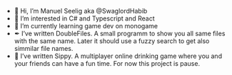 - 👋 Hi, I’m Manuel Seelig aka @SwaglordHabib
- 👀 I’m interested in C# and Typescript and React
- 🌱 I’m currently learning game dev on monogame
- ✒ I’ve written DoubleFiles. A small programm to show you all same files with the same name. Later it should use a fuzzy search to get also simmilar file names.
- 🍻 I’ve written Sippy. A multiplayer online drinking game where you and your friends can have a fun time. For now this project is pause.


<!---
SwaglordHabib/SwaglordHabib is a ✨ special ✨ repository because its `README.md` (this file) appears on your GitHub profile.
You can click the Preview link to take a look at your changes.
--->
